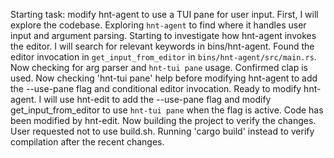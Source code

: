 Starting task: modify hnt-agent to use a TUI pane for user input. First, I will explore the codebase.
Exploring `hnt-agent` to find where it handles user input and argument parsing.
Starting to investigate how hnt-agent invokes the editor. I will search for relevant keywords in bins/hnt-agent.
Found the editor invocation in `get_input_from_editor` in `bins/hnt-agent/src/main.rs`. Now checking for arg parser and `hnt-tui pane` usage.
Confirmed clap is used. Now checking 'hnt-tui pane' help before modifying hnt-agent to add the --use-pane flag and conditional editor invocation.
Ready to modify hnt-agent. I will use hnt-edit to add the --use-pane flag and modify get_input_from_editor to use `hnt-tui pane` when the flag is active.
Code has been modified by hnt-edit. Now building the project to verify the changes.
User requested not to use build.sh. Running 'cargo build' instead to verify compilation after the recent changes.
